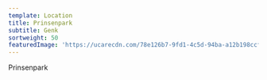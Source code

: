 ```yaml
---
template: Location
title: Prinsenpark
subtitle: Genk
sortweight: 50
featuredImage: 'https://ucarecdn.com/78e126b7-9fd1-4c5d-94ba-a12b198ccf4c/'
---
```

Prinsenpark
